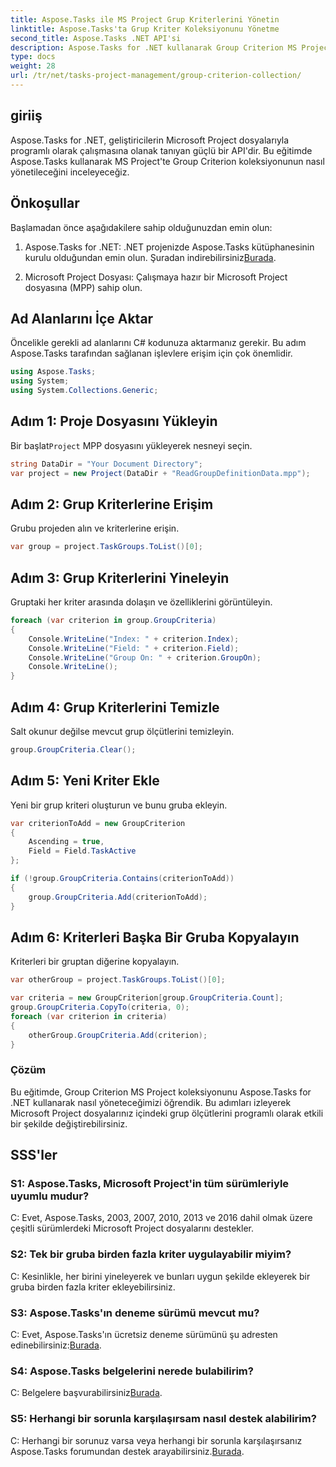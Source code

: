 ```yaml
---
title: Aspose.Tasks ile MS Project Grup Kriterlerini Yönetin
linktitle: Aspose.Tasks'ta Grup Kriter Koleksiyonunu Yönetme
second_title: Aspose.Tasks .NET API'si
description: Aspose.Tasks for .NET kullanarak Group Criterion MS Project koleksiyonunu nasıl yöneteceğinizi öğrenin. Geliştiriciler için adım adım kılavuz.
type: docs
weight: 28
url: /tr/net/tasks-project-management/group-criterion-collection/
---
```

## giriiş
Aspose.Tasks for .NET, geliştiricilerin Microsoft Project dosyalarıyla programlı olarak çalışmasına olanak tanıyan güçlü bir API'dir. Bu eğitimde Aspose.Tasks kullanarak MS Project'te Group Criterion koleksiyonunun nasıl yönetileceğini inceleyeceğiz.

## Önkoşullar

Başlamadan önce aşağıdakilere sahip olduğunuzdan emin olun:

1.  Aspose.Tasks for .NET: .NET projenizde Aspose.Tasks kütüphanesinin kurulu olduğundan emin olun. Şuradan indirebilirsiniz[Burada](https://releases.aspose.com/tasks/net/).

2. Microsoft Project Dosyası: Çalışmaya hazır bir Microsoft Project dosyasına (MPP) sahip olun.

## Ad Alanlarını İçe Aktar

Öncelikle gerekli ad alanlarını C# kodunuza aktarmanız gerekir. Bu adım Aspose.Tasks tarafından sağlanan işlevlere erişim için çok önemlidir.

```csharp
using Aspose.Tasks;
using System;
using System.Collections.Generic;


```

## Adım 1: Proje Dosyasını Yükleyin

 Bir başlat`Project` MPP dosyasını yükleyerek nesneyi seçin. 

```csharp
string DataDir = "Your Document Directory";
var project = new Project(DataDir + "ReadGroupDefinitionData.mpp");
```

## Adım 2: Grup Kriterlerine Erişim

Grubu projeden alın ve kriterlerine erişin.

```csharp
var group = project.TaskGroups.ToList()[0];
```

## Adım 3: Grup Kriterlerini Yineleyin

Gruptaki her kriter arasında dolaşın ve özelliklerini görüntüleyin.

```csharp
foreach (var criterion in group.GroupCriteria)
{
    Console.WriteLine("Index: " + criterion.Index);
    Console.WriteLine("Field: " + criterion.Field);
    Console.WriteLine("Group On: " + criterion.GroupOn);
    Console.WriteLine();
}
```

## Adım 4: Grup Kriterlerini Temizle

Salt okunur değilse mevcut grup ölçütlerini temizleyin.

```csharp
group.GroupCriteria.Clear();
```

## Adım 5: Yeni Kriter Ekle

Yeni bir grup kriteri oluşturun ve bunu gruba ekleyin.

```csharp
var criterionToAdd = new GroupCriterion
{
    Ascending = true,
    Field = Field.TaskActive
};

if (!group.GroupCriteria.Contains(criterionToAdd))
{
    group.GroupCriteria.Add(criterionToAdd);
}
```

## Adım 6: Kriterleri Başka Bir Gruba Kopyalayın

Kriterleri bir gruptan diğerine kopyalayın.

```csharp
var otherGroup = project.TaskGroups.ToList()[0];

var criteria = new GroupCriterion[group.GroupCriteria.Count];
group.GroupCriteria.CopyTo(criteria, 0);
foreach (var criterion in criteria)
{
    otherGroup.GroupCriteria.Add(criterion);
}
```

### Çözüm

Bu eğitimde, Group Criterion MS Project koleksiyonunu Aspose.Tasks for .NET kullanarak nasıl yöneteceğimizi öğrendik. Bu adımları izleyerek Microsoft Project dosyalarınız içindeki grup ölçütlerini programlı olarak etkili bir şekilde değiştirebilirsiniz.

## SSS'ler

### S1: Aspose.Tasks, Microsoft Project'in tüm sürümleriyle uyumlu mudur?

C: Evet, Aspose.Tasks, 2003, 2007, 2010, 2013 ve 2016 dahil olmak üzere çeşitli sürümlerdeki Microsoft Project dosyalarını destekler.

### S2: Tek bir gruba birden fazla kriter uygulayabilir miyim?

C: Kesinlikle, her birini yineleyerek ve bunları uygun şekilde ekleyerek bir gruba birden fazla kriter ekleyebilirsiniz.

### S3: Aspose.Tasks'ın deneme sürümü mevcut mu?

 C: Evet, Aspose.Tasks'ın ücretsiz deneme sürümünü şu adresten edinebilirsiniz:[Burada](https://releases.aspose.com/).

### S4: Aspose.Tasks belgelerini nerede bulabilirim?

 C: Belgelere başvurabilirsiniz[Burada](https://reference.aspose.com/tasks/net/).

### S5: Herhangi bir sorunla karşılaşırsam nasıl destek alabilirim?

 C: Herhangi bir sorunuz varsa veya herhangi bir sorunla karşılaşırsanız Aspose.Tasks forumundan destek arayabilirsiniz.[Burada](https://forum.aspose.com/c/tasks/15).